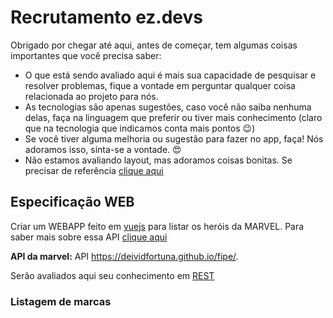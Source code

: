 # Recrutamento ez.devs

Obrigado por chegar até aqui, antes de começar, tem algumas coisas importantes que você precisa saber:
- O que está sendo avaliado aqui é mais sua capacidade de pesquisar e resolver problemas, 
fique a vontade em perguntar qualquer coisa relacionada ao projeto para nós.
- As tecnologias são apenas sugestões, caso você não saiba nenhuma delas, faça na linguagem que preferir 
ou tiver mais conhecimento (claro que na tecnologia que indicamos conta mais pontos 😉)
- Se você tiver alguma melhoria ou sugestão para fazer no app, faça! Nós adoramos isso, sinta-se a vontade. 😍
- Não estamos avaliando layout, mas adoramos coisas bonitas. Se precisar de referência [clique aqui](http://www.materialup.com/)


## Especificação WEB
Criar um WEBAPP feito em [vuejs](https://vuejs.org/) para listar os heróis da MARVEL. Para saber mais sobre essa API [clique aqui](https://medium.com/@renato.groffe/consumo-de-apis-em-net-core-utilizando-a-marvel-comics-api-ebe9cc858589)

**API da marvel:** API https://deividfortuna.github.io/fipe/. 

Serão avaliados aqui seu conhecimento em [REST](http://blog.caelum.com.br/rest-principios-e-boas-praticas/)

### Listagem de marcas 

